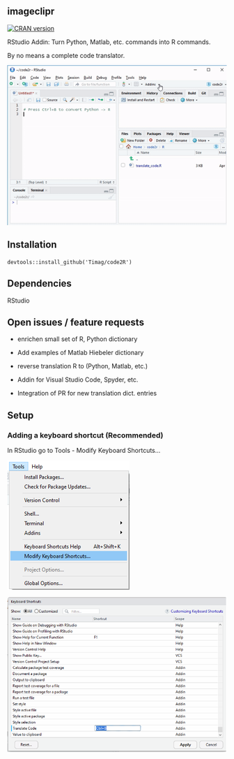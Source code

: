 ## imageclipr
[![CRAN version](http://www.r-pkg.org/badges/version/imageclipr)](https://cran.r-project.org/package=cranR)

RStudio Addin: Turn Python, Matlab, etc. commands into R commands.

By no means a complete code translator.

![demo of imageclipr](demo.gif)

## Installation
`devtools::install_github('Timag/code2R')`

## Dependencies

RStudio

## Open issues / feature requests

- enrichen small set of R, Python dictionary

- Add examples of Matlab Hiebeler dictionary

- reverse translation R to (Python, Matlab, etc.)

- Addin for Visual Studio Code, Spyder, etc.

- Integration of PR for new translation dict. entries

## Setup

### Adding a keyboard shortcut (Recommended)
In RStudio go to Tools - Modify Keyboard Shortcuts...

![Find Shortcuts](modify_keyb_shortcuts.png)

![Modify Shortcuts](modify_keyb_shortcuts2.png)

